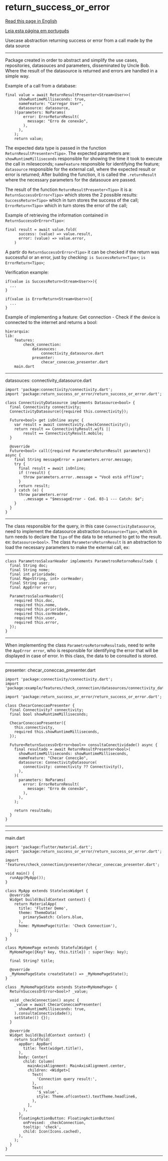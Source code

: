 # return_success_or_error

[Read this page in English](https://github.com/pwlimaverde/return_success_or_error/blob/master/README.md)

[Leia esta página em português](https://github.com/pwlimaverde/return_success_or_error/blob/master/README-pt.md)

Usecase abstraction returning success or error from a call made by the data source

----

Package created in order to abstract and simplify the use cases, repositories, datasouces and parameters, disseminated by Uncle Bob. Where the result of the datasource is returned and errors are handled in a simple way.

Example of a call from a database:

```
final value = await ReturnResultPresenter<Stream<User>>(
      showRuntimeMilliseconds: true,
      nameFeature: "Carregar User",
      datasource: datasource,
    )(parameters: NoParams(
        error: ErrorReturnResult(
          message: "Erro de conexão",
        ),
      ),
    );
    return value;
```

The expected data type is passed in the function ```ReturnResultPresenter<Tipo>```. The expected parameters are:
```showRuntimeMilliseconds``` responsible for showing the time it took to execute the call in mileseconds;
```nameFeature``` responsible for identifying the feature;
```datasource``` responsible for the external call, where the expected result or error is returned;
After building the function, it is called the ```.returnResult``` where the necessary parameters for the datasouce are passed.

The result of the function ```ReturnResultPresenter<Tipo>``` it is a: ```ReturnSuccessOrError<Tipo>``` which stores the 2 possible results:
```SuccessReturn<Tipo>``` which in turn stores the success of the call;
```ErrorReturn<Tipo>``` which in turn stores the error of the call;

Example of retrieving the information contained in ```ReturnSuccessOrError<Tipo>```:

```
final result = await value.fold(
      success: (value) => value.result,
      error: (value) => value.error,
    )
```

A partir do ```ReturnSuccessOrError<Tipo>``` it can be checked if the return was successful or an error, just by checking:
```is SuccessReturn<Tipo>```;
```is ErrorReturn<Tipo>```;

Verification example:

```
if(value is SuccessReturn<Stream<User>>){
  ...
}
```
```
if(value is ErrorReturn<Stream<User>>){
  ...
}
```

Example of implementing a feature:
Get connection - Check if the device is connected to the internet and returns a bool:

```
hierarquia:
lib:
    features:
        check_connection:
            datasouces:
                connectivity_datasource.dart
            presenter:
                checar_coneccao_presenter.dart
    main.dart
```
----
datasouces:
    connectivity_datasource.dart

```
import 'package:connectivity/connectivity.dart';
import 'package:return_success_or_error/return_success_or_error.dart';

class ConnectivityDatasource implements Datasource<bool> {
  final Connectivity connectivity;
  ConnectivityDatasource({required this.connectivity});

  Future<bool> get isOnline async {
    var result = await connectivity.checkConnectivity();
    return result == ConnectivityResult.wifi ||
        result == ConnectivityResult.mobile;
  }

  @override
  Future<bool> call({required ParametersReturnResult parameters}) async {
    final String messageError = parameters.error.message;
    try {
      final result = await isOnline;
      if (!result) {
        throw parameters.error..message = "Você está offline";
      }
      return result;
    } catch (e) {
      throw parameters.error
        ..message = "$messageError - Cod. 03-1 --- Catch: $e";
    }
  }
}
```
----
The class responsible for the query, in this case ```ConnectivityDatasource```, need to implement the datasource abstraction ```Datasource<Tipo>```, which in turn needs to declare the ```Tipo``` of the data to be returned to get to the result.
ex: ```Datasource<bool>```. The class ```ParametersReturnResult``` is an abstraction to load the necessary parameters to make the external call, ex:

____
```
class ParametrosSalvarHeader implements ParametrosRetornoResultado {
  final String doc;
  final String nome;
  final int prioridade;
  final Map<String, int> corHeader;
  final String user;
  final AppError error;

  ParametrosSalvarHeader({
    required this.doc,
    required this.nome,
    required this.prioridade,
    required this.corHeader,
    required this.user,
    required this.error,
  });
}
```
____

When implementing the class ```ParametrosRetornoResultado```, need to write the ```AppError error```, who is responsible for identifying the error that will be displayed in case of error. In this class, the data to be consulted is stored.

----
presenter:
    checar_coneccao_presenter.dart

```    
import 'package:connectivity/connectivity.dart';
import 'package:example/features/check_connection/datasources/connectivity_datasource.dart';

import 'package:return_success_or_error/return_success_or_error.dart';

class ChecarConeccaoPresenter {
  final Connectivity? connectivity;
  final bool showRuntimeMilliseconds;

  ChecarConeccaoPresenter({
    this.connectivity,
    required this.showRuntimeMilliseconds,
  });

  Future<ReturnSuccessOrError<bool>> consultaConectividade() async {
    final resultado = await ReturnResultPresenter<bool>(
      showRuntimeMilliseconds: showRuntimeMilliseconds,
      nameFeature: "Checar Conecção",
      datasource: ConnectivityDatasource(
        connectivity: connectivity ?? Connectivity(),
      ),
    )(
      parameters: NoParams(
        error: ErrorReturnResult(
          message: "Erro de conexão",
        ),
      ),
    );

    return resultado;
  }
}
```
----

----
main.dart

```    
import 'package:flutter/material.dart';
import 'package:return_success_or_error/return_success_or_error.dart';

import 'features/check_connection/presenter/checar_coneccao_presenter.dart';

void main() {
  runApp(MyApp());
}

class MyApp extends StatelessWidget {
  @override
  Widget build(BuildContext context) {
    return MaterialApp(
      title: 'Flutter Demo',
      theme: ThemeData(
        primarySwatch: Colors.blue,
      ),
      home: MyHomePage(title: 'Check Connection'),
    );
  }
}

class MyHomePage extends StatefulWidget {
  MyHomePage({Key? key, this.title}) : super(key: key);

  final String? title;

  @override
  _MyHomePageState createState() => _MyHomePageState();
}

class _MyHomePageState extends State<MyHomePage> {
  ReturnSuccessOrError<bool>? _value;

  void _checkConnection() async {
    _value = await ChecarConeccaoPresenter(
      showRuntimeMilliseconds: true,
    ).consultaConectividade();
    setState(() {});
  }

  @override
  Widget build(BuildContext context) {
    return Scaffold(
      appBar: AppBar(
        title: Text(widget.title!),
      ),
      body: Center(
        child: Column(
          mainAxisAlignment: MainAxisAlignment.center,
          children: <Widget>[
            Text(
              'Connection query result:',
            ),
            Text(
              '$_value',
              style: Theme.of(context).textTheme.headline6,
            ),
          ],
        ),
      ),
      floatingActionButton: FloatingActionButton(
        onPressed: _checkConnection,
        tooltip: 'check',
        child: Icon(Icons.cached),
      ),
    );
  }
}
```
----